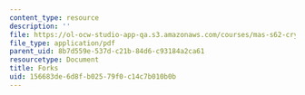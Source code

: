 ```yaml
---
content_type: resource
description: ''
file: https://ol-ocw-studio-app-qa.s3.amazonaws.com/courses/mas-s62-cryptocurrency-engineering-and-design-spring-2018/156683de6d8fb02579f0c14c7b010b0b_MAS-S62S18-lec08.pdf
file_type: application/pdf
parent_uid: 8b7d559e-537d-c21b-84d6-c93184a2ca61
resourcetype: Document
title: Forks
uid: 156683de-6d8f-b025-79f0-c14c7b010b0b
---
```


